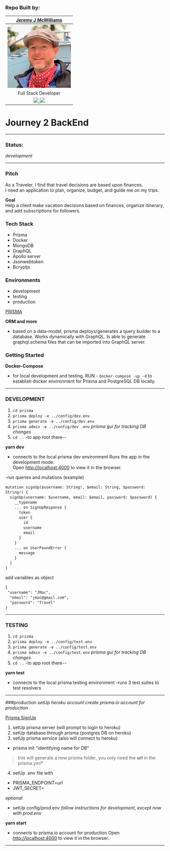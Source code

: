 ### Repo Built by:

|  [Jeremy J McWilliams](https://jeremyjmcwilliams.com)|
| :---------------------------------------------------: |
| [<img src="./assets/jeremy-mcwilliams.jpg" width = "200" />](https://github.com/J2Macwilliams)   |
|Full Stack Developer |
| [<img src="https://github.com/favicon.ico" width="30"> ](https://github.com/J2Macwilliams)   [ <img src="https://static.licdn.com/sc/h/al2o9zrvru7aqj8e1x2rzsrca" width="30"> ](https://www.linkedin.com/in/jeremyjmcwilliams/) | 

# Journey 2 BackEnd

---
### Status:
*development*

---

### Pitch

As a Traveler, I find that travel decisions are based upon finances.<br />
 I need an application to plan, organize, budget, and guide me on my trips. 

**Goal**  
Help a client make vacation decisions based on finances, organize itinerary, and add subscriptions for followers.

### Tech Stack
- Prisma
- Docker
- MongoDB
- GraphQL
- Apollo server
- Jsonwebtoken
- Bcryptjs


### Environments
 - development
 - testing
 - production

 [ PRISMA ](https://www.prisma.io/)

 **ORM and more**

  - based on a data-model, prisma deploys/generates a query builder to a database. Works dynamically with GraphQL. Is able to generate graphql.schema files that can be imported into GraphQL server.

### Getting Started

**Docker-Compose**

- for local development and testing.
RUN -
`docker-compose -up -d`
to establish docker environment for Prisma and PostgreSQL DB locally.

---

### DEVELOPMENT

1. `cd prisma`
2. `prisma deploy -e ../config/dev.env`
3. `prisma generate -e ../config/dev.env`
4. `prisma admin -e ../config/dev .env`  *prisma gui for tracking DB changes*
5. `cd ..`
-to app root
there--

**yarn dev** 

- connects to the local prisma dev environment
Runs the app in the development mode.<br />
Open [http://localhost:4000](http://localhost:4000) to view it in the browser.

-run queries and mutations (example)

```
mutation signUp($username: String!, $email: String, $password: String!) {
  signUp(username: $username, email: $email, password: $password) {
    __typename
    ... on SignUpResponse {
      token
      user {
        id
        username
        email
      }
    }
    ... on UserFoundError {
      message
    }
  }
}

```
add variables as object
```
{
 "username": "JMac",
  "email": "jmac@gmail.com",
  "password": "Travel"
}

```
---
### TESTING
1. `cd prisma`
2. `prisma deploy -e ../config/test.env`
3. `prisma generate -e ../config/test.env`
4. `prisma admin -e ../config/test.env` *prisma gui for tracking DB changes*
5. `cd ..`
-to app root
there--

**yarn test**

- connects to the local prisma testing environment
-runs 3 test suites to test resolvers

---
###production
*setUp heroku account*
*create prisma.io account for production*

[Prisma SignUp](https://app.prisma.io/signup)

1. setUp prisma server (will prompt to login to heroku)
2. setUp database through prisma (postgres DB on heroku)
3. setUp prisma service (also will connect to heroku)
- prisma init "identifying name for DB"
>this will generate a new prisma folder, you only need the **url** in the prisma.yml*
4. setUp .env file with 
- PRISMA_ENDPOINT=url  
- JWT_SECRET=

*optional*
- setUp config/prod.env 
*follow instructions for development, except now with prod.env*

**yarn start**

- connects to prisma.io account for production
Open [http://localhost:4000](http://localhost:4000) to view it in the browser.

---